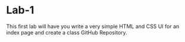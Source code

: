 # Lab-1
This first lab will have you write a very simple HTML and CSS UI for an index page and create a class GitHub Repository. 
